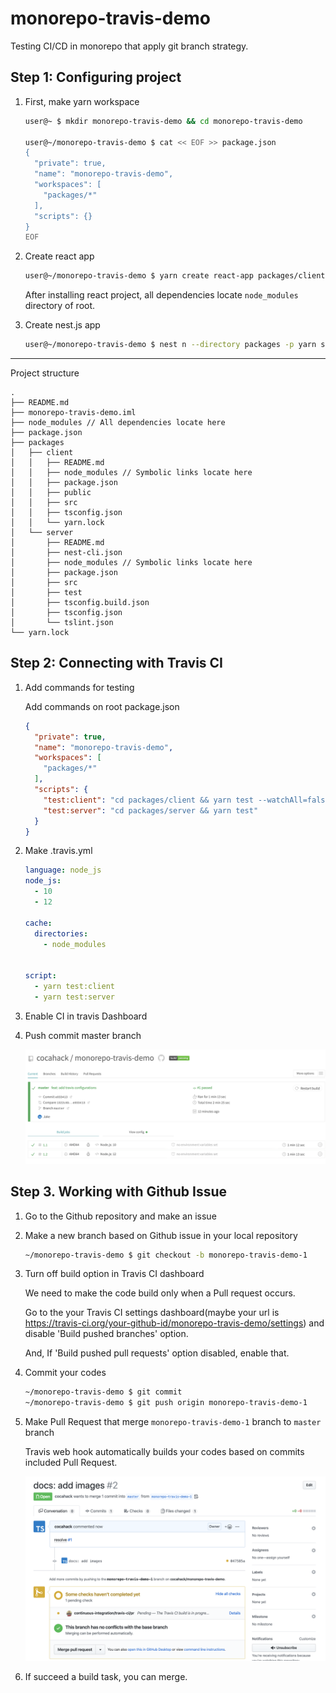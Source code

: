 # monorepo-travis-demo

Testing CI/CD in monorepo that apply git branch strategy.

## Step 1: Configuring project

1. First, make yarn workspace

    ```bash
    user@~ $ mkdir monorepo-travis-demo && cd monorepo-travis-demo
   
    user@~/monorepo-travis-demo $ cat << EOF >> package.json 
    {
      "private": true,
      "name": "monorepo-travis-demo",
      "workspaces": [
        "packages/*"
      ],
      "scripts": {}
    }
    EOF
    ```

2. Create react app

    ```bash
    user@~/monorepo-travis-demo $ yarn create react-app packages/client --template typescript
    ```

    After installing react project, all dependencies locate `node_modules` directory of root.
 
3. Create nest.js app

    ```bash
    user@~/monorepo-travis-demo $ nest n --directory packages -p yarn server
    ```
  
****
Project structure

```
.
├── README.md
├── monorepo-travis-demo.iml
├── node_modules // All dependencies locate here
├── package.json
├── packages
│   ├── client
│   │   ├── README.md
│   │   ├── node_modules // Symbolic links locate here
│   │   ├── package.json
│   │   ├── public
│   │   ├── src
│   │   ├── tsconfig.json
│   │   └── yarn.lock
│   └── server
│       ├── README.md
│       ├── nest-cli.json
│       ├── node_modules // Symbolic links locate here
│       ├── package.json
│       ├── src
│       ├── test
│       ├── tsconfig.build.json
│       ├── tsconfig.json
│       └── tslint.json
└── yarn.lock
```

## Step 2: Connecting with Travis CI

1. Add commands for testing

    Add commands on root package.json

    ```json
    {
      "private": true,
      "name": "monorepo-travis-demo",
      "workspaces": [
        "packages/*"
      ],
      "scripts": {
        "test:client": "cd packages/client && yarn test --watchAll=false",
        "test:server": "cd packages/server && yarn test"
      }
    }
    ```

2. Make .travis.yml

    ```yaml
    language: node_js
    node_js:
      - 10
      - 12

    cache:
      directories:
        - node_modules


    script:
      - yarn test:client
      - yarn test:server

    ```
   
3. Enable CI in travis Dashboard
 
4. Push commit master branch
 
    ![CI result](./resources/images/step2-travisci-result.png)

## Step 3. Working with Github Issue
 
1. Go to the Github repository and make an issue
 
2. Make a new branch based on Github issue in your local repository

    ```bash
    ~/monorepo-travis-demo $ git checkout -b monorepo-travis-demo-1
    ```

3. Turn off build option in Travis CI dashboard

    We need to make the code build only when a Pull request occurs.
 
    Go to the your Travis CI settings dashboard(maybe your url is https://travis-ci.org/your-github-id/monorepo-travis-demo/settings) and disable 'Build pushed branches' option.
    
    And, If 'Build pushed pull requests' option disabled, enable that.
    
4. Commit your codes

    ```bash
    ~/monorepo-travis-demo $ git commit
    ~/monorepo-travis-demo $ git push origin monorepo-travis-demo-1
    ```

5. Make Pull Request that merge `monorepo-travis-demo-1` branch to `master` branch

    Travis web hook automatically builds your codes based on commits included Pull Request.
    
    ![Pull request build](./resources/images/step3-travis-ci-pr-build.png)

6. If succeed a build task, you can merge.